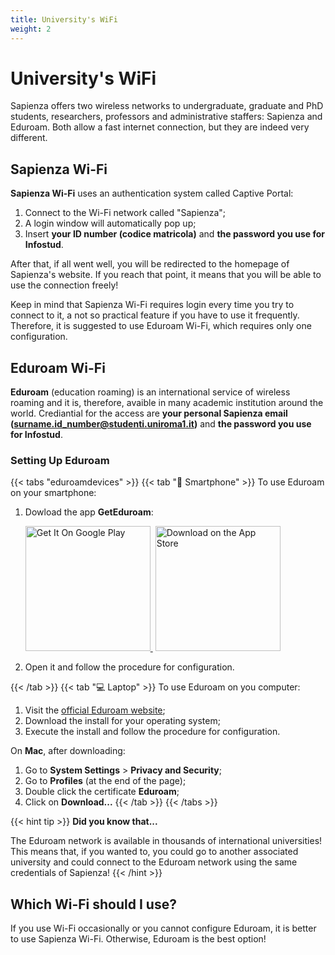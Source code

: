 ```yaml
---
title: University's WiFi
weight: 2
---
```


# University's WiFi

Sapienza offers two wireless networks to undergraduate, graduate and PhD students, researchers, professors and administrative staffers: Sapienza and Eduroam. Both allow a fast internet connection, but they are indeed very different.

## Sapienza Wi-Fi
**Sapienza Wi-Fi** uses an authentication system called Captive Portal:
1. Connect to the Wi-Fi network called "Sapienza";
2. A login window will automatically pop up;
3. Insert **your ID number (codice matricola)** and **the password you use for Infostud**.

After that, if all went well, you will be redirected to the homepage of Sapienza's website. If you reach that point, it means that you will be able to use the connection freely!

Keep in mind that Sapienza Wi-Fi requires login every time you try to connect to it, a not so practical feature if you have to use it frequently. Therefore, it is suggested to use Eduroam Wi-Fi, which requires only one configuration.

## Eduroam Wi-Fi
**Eduroam** (education roaming) is an international service of wireless roaming and it is, therefore, avaible in many academic institution around the world.
Crediantial for the access are **your personal Sapienza email (surname.id_number@studenti.uniroma1.it)** and **the password you use for Infostud**.

### Setting Up Eduroam
{{< tabs "eduroamdevices" >}}
{{< tab "📱 Smartphone" >}}
To use Eduroam on your smartphone:
1. Dowload the app **GetEduroam**:
    <p><a href="https://play.google.com/store/apps/details?id=app.eduroam.geteduroam" target="_blank" rel="attachment noopener wp-att-35892"><img loading="lazy" decoding="async" src="https://i.imgur.com/lMuV9nw.png" alt="Get It On Google Play" width="200px">&nbsp;</a> <a href="https://apps.apple.com/no/app/geteduroam/id1504076137" rel="attachment wp-att-35894"><img loading="lazy" decoding="async" src="https://i.imgur.com/EhmxDtk.png" alt="Download on the App Store" width="200px"></a>
2. Open it and follow the procedure for configuration.

{{< /tab >}}
{{< tab "💻 Laptop" >}}
To use Eduroam on you computer:
1. Visit the [official Eduroam website](https://cat.eduroam.org);
2. Download the install for your operating system;
3. Execute the install and follow the procedure for configuration.

On **Mac**, after downloading:
1. Go to **System Settings** > **Privacy and Security**;
2. Go to **Profiles** (at the end of the page);
3. Double click the certificate **Eduroam**;
4. Click on **Download...**
{{< /tab >}}
{{< /tabs >}}

{{< hint tip >}}
<i class="fa-solid fa-lightbulb" style="color: #238636;"></i> **Did you know that...**

The Eduroam network is available in thousands of international universities! This means that, if you wanted to, you could go to another associated university and could connect to the Eduroam network using the same credentials of Sapienza!
{{< /hint >}}

## Which Wi-Fi should I use?
If you use Wi-Fi occasionally or you cannot configure Eduroam, it is better to use Sapienza Wi-Fi. Otherwise, Eduroam is the best option!
